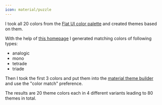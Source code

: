 ```yaml
---
icon: material/puzzle
---
```


I took all 20 colors from the [Flat UI color palette](https://materialui.co/flatuicolors) and created themes based on them.

With the help of [this homepage](https://colors.muz.li/) I generated matching colors of following types:

* analogic
* mono
* tetrade
* triade

Then I took the first 3 colors and put them into the [material theme builder](https://material-foundation.github.io/material-theme-builder/) and use the "color match" preference.

The results are 20 theme colors each in 4 different variants leading to 80 themes in total.